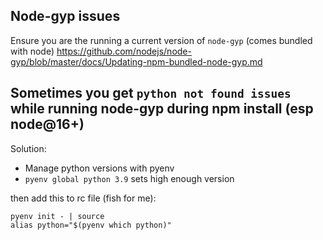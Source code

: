 

## Node-gyp issues
Ensure you are the running a current version of `node-gyp` (comes bundled with
node)
https://github.com/nodejs/node-gyp/blob/master/docs/Updating-npm-bundled-node-gyp.md

## Sometimes you get `python not found issues` while running node-gyp during npm install (esp node@16+)
Solution:
- Manage python versions with pyenv
- `pyenv global python 3.9` sets high enough version

then add this to rc file (fish for me):
```fish
pyenv init - | source
alias python="$(pyenv which python)"
```

